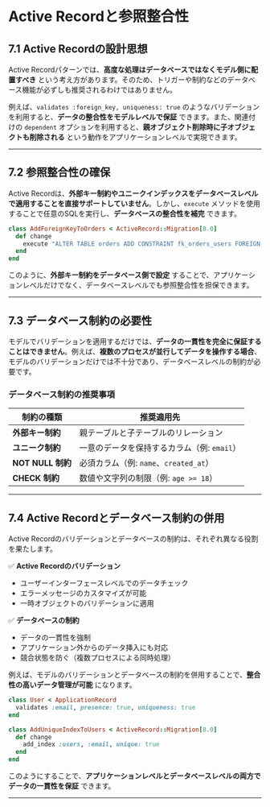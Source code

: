 # **Active Recordと参照整合性**

## **7.1 Active Recordの設計思想**
Active Recordパターンでは、**高度な処理はデータベースではなくモデル側に配置すべき** という考え方があります。そのため、トリガーや制約などのデータベース機能が必ずしも推奨されるわけではありません。

例えば、`validates :foreign_key, uniqueness: true` のようなバリデーションを利用すると、**データの整合性をモデルレベルで保証** できます。また、関連付けの `dependent` オプションを利用すると、**親オブジェクト削除時に子オブジェクトも削除される** という動作をアプリケーションレベルで実現できます。

---

## **7.2 参照整合性の確保**
Active Recordは、**外部キー制約やユニークインデックスをデータベースレベルで適用することを直接サポートしていません**。しかし、`execute` メソッドを使用することで任意のSQLを実行し、**データベースの整合性を補完** できます。

```ruby
class AddForeignKeyToOrders < ActiveRecord::Migration[8.0]
  def change
    execute "ALTER TABLE orders ADD CONSTRAINT fk_orders_users FOREIGN KEY (user_id) REFERENCES users(id);"
  end
end
```

このように、**外部キー制約をデータベース側で設定** することで、アプリケーションレベルだけでなく、データベースレベルでも参照整合性を担保できます。

---

## **7.3 データベース制約の必要性**
モデルでバリデーションを適用するだけでは、**データの一貫性を完全に保証することはできません**。例えば、**複数のプロセスが並行してデータを操作する場合**、モデルのバリデーションだけでは不十分であり、データベースレベルの制約が必要です。

### **データベース制約の推奨事項**
| 制約の種類 | 推奨適用先 |
|------------|-----------------|
| **外部キー制約** | 親テーブルと子テーブルのリレーション |
| **ユニーク制約** | 一意のデータを保持するカラム（例: `email`） |
| **NOT NULL 制約** | 必須カラム（例: `name`、`created_at`） |
| **CHECK 制約** | 数値や文字列の制限（例: `age >= 18`） |

---

## **7.4 Active Recordとデータベース制約の併用**
Active Recordのバリデーションとデータベースの制約は、それぞれ異なる役割を果たします。

✅ **Active Recordのバリデーション**
- ユーザーインターフェースレベルでのデータチェック
- エラーメッセージのカスタマイズが可能
- 一時オブジェクトのバリデーションに適用

✅ **データベースの制約**
- データの一貫性を強制
- アプリケーション外からのデータ挿入にも対応
- 競合状態を防ぐ（複数プロセスによる同時処理）

例えば、モデルのバリデーションとデータベースの制約を併用することで、**整合性の高いデータ管理が可能** になります。

```ruby
class User < ApplicationRecord
  validates :email, presence: true, uniqueness: true
end
```
```ruby
class AddUniqueIndexToUsers < ActiveRecord::Migration[8.0]
  def change
    add_index :users, :email, unique: true
  end
end
```

このようにすることで、**アプリケーションレベルとデータベースレベルの両方でデータの一貫性を保証** できます。

---
